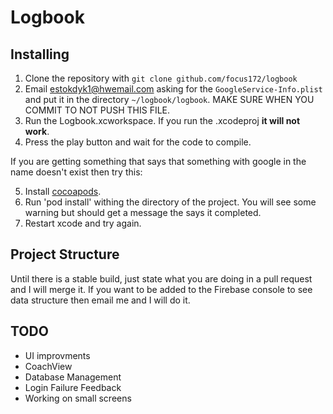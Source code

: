 # Logbook

## Installing

1) Clone the repository with `git clone github.com/focus172/logbook`
2) Email estokdyk1@hwemail.com asking for the `GoogleService-Info.plist` and put it in the directory `~/logbook/logbook`. MAKE SURE WHEN YOU COMMIT TO NOT PUSH THIS FILE.
3) Run the Logbook.xcworkspace. If you run the .xcodeproj **it will not work**.
4) Press the play button and wait for the code to compile.

If you are getting something that says that something with google in the name doesn't exist then try this:

5) Install [cocoapods](https://cocoapods.org/).
6) Run 'pod install' withing the directory of the project. You will see some warning but should get a message the says it completed.
7) Restart xcode and try again.

## Project Structure

Until there is a stable build, just state what you are doing in a pull request and I will merge it. If you want to be added to the Firebase console to see data structure then email me and I will do it.

## TODO

- UI improvments
- CoachView
- Database Management
- Login Failure Feedback
- Working on small screens
